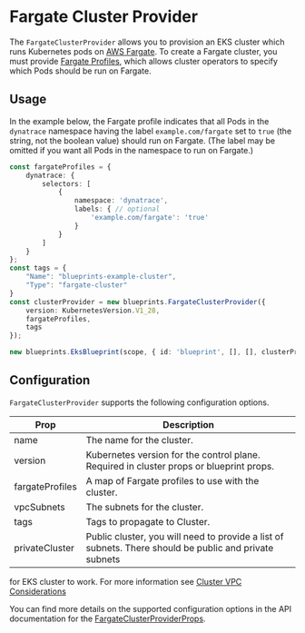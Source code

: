# Fargate Cluster Provider

The `FargateClusterProvider` allows you to provision an EKS cluster which runs Kubernetes pods on [AWS Fargate](https://docs.aws.amazon.com/eks/latest/userguide/fargate.html). To create a Fargate cluster, you must provide [Fargate Profiles](https://docs.aws.amazon.com/eks/latest/userguide/fargate-profile.html), which allows cluster operators to specify which Pods should be run on Fargate.

## Usage

In the example below, the Fargate profile indicates that all Pods in the
`dynatrace` namespace having the label `example.com/fargate` set to `true` (the
string, not the boolean value) should run on Fargate. (The label may be omitted
if you want all Pods in the namespace to run on Fargate.)

```typescript
const fargateProfiles = {
    dynatrace: {
        selectors: [
            {
                namespace: 'dynatrace',
                labels: { // optional
                    'example.com/fargate': 'true'
                }
            }
        ]
    }
};
const tags = {
    "Name": "blueprints-example-cluster",
    "Type": "fargate-cluster"
}
const clusterProvider = new blueprints.FargateClusterProvider({
    version: KubernetesVersion.V1_28,
    fargateProfiles,
    tags
});

new blueprints.EksBlueprint(scope, { id: 'blueprint', [], [], clusterProvider });
```

## Configuration

`FargateClusterProvider` supports the following configuration options.

| Prop                  | Description |
|-----------------------|-------------|
| name                  | The name for the cluster.
| version               | Kubernetes version for the control plane. Required in cluster props or blueprint props.
| fargateProfiles       | A map of Fargate profiles to use with the cluster.
| vpcSubnets            | The subnets for the cluster.
| tags                  | Tags to propagate to Cluster.
| privateCluster        | Public cluster, you will need to provide a list of subnets. There should be public and private subnets
for EKS cluster to work. For more information see [Cluster VPC Considerations](https://docs.aws.amazon.com/eks/latest/userguide/network_reqs.html)

You can find more details on the supported configuration options in the API documentation for the [FargateClusterProviderProps](../api/interfaces/clusters.FargateClusterProviderProps.html).
